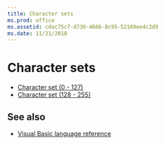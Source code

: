 ```yaml
---
title: Character sets
ms.prod: office
ms.assetid: cdac75c7-d730-4666-8c95-52169ee4c2d9
ms.date: 11/21/2018
---
```



# Character sets

- [Character set (0 - 127)](User-Interface-Help/character-set-0127.md)   
- [Character set (128 - 255)](User-Interface-Help/character-set-128255.md)
    

## See also

- [Visual Basic language reference](User-Interface-Help/visual-basic-language-reference.md)